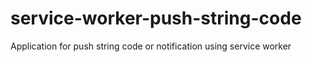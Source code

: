 # service-worker-push-string-code
Application for push string code or notification using service worker
